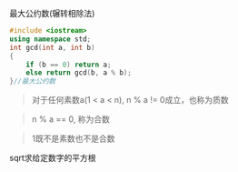 最大公约数(辗转相除法)
```c++
#include <iostream>
using namespace std;
int gcd(int a, int b)
{
	if (b == 0) return a;
	else return gcd(b, a % b);
}//最大公约数
```

>对于任何素数a(1 < a < n), n % a != 0成立，也称为质数

>n % a == 0, 称为合数

>1既不是素数也不是合数

sqrt求给定数字的平方根